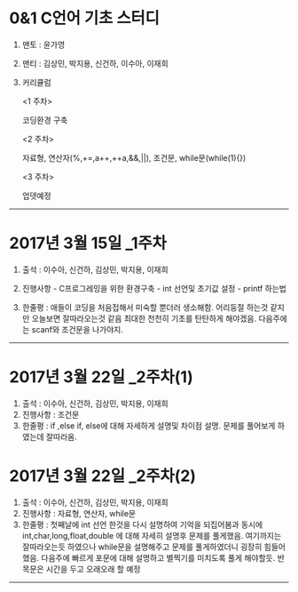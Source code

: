 # 0&1 C언어 기초 스터디 #

1. 맨토 : 윤가영

2. 맨티 : 김상민, 박지용, 신건하, 이수아, 이재희

3. 커리큘럼

   <1 주차> 
   	
   	코딩환경 구축

   <2 주차>

    자료형, 연산자(%,+=,a++,++a,&&,||), 조건문, while문(while(1){})

   <3 주차> 

    업뎃예정

--------------------------------------------------------------------------------

# 2017년 3월 15일 _1주차 #

1. 출석		: 이수아, 신건하, 김상민, 박지용, 이재희

2. 진행사항	- C프로그레밍을 위한 환경구축
			- int 선언및 초기값 설정
			- printf 하는법
3. 한줄평		: 애들이 코딩을 처음접해서 미숙할 뿐더러 생소해함. 어리둥절 하는것 같지만 오늘보면		 			  잘따라오는것 같음 최대한 천천히 기초를 탄탄하게 해야겠음. 다음주에는 scanf와 조건문을				  나가야지.
--------------------------------------------------------------------------------

# 2017년 3월 22일 _2주차(1) #

1. 출석		: 이수아, 신건하, 김상민, 박지용, 이재희
2. 진행사항	: 조건문
3. 한줄평		: if ,else if, else에 대해 자세하게 설명및 차이점 설명. 문제를 풀어보게 하였는데 				  잘따라옴. 

# 2017년 3월 22일 _2주차(2) #

1. 출석		: 이수아, 신건하, 김상민, 박지용, 이재희
2. 진행사항	: 자료형, 연산자, while문
3. 한줄평		: 첫째날에 int 선언 한것을 다시 설명하여 기억을 되집어봄과 동시에 								  int,char,long,float,double 에 대해 자세히 설명후 문제를 풀게했음. 여기까지는 				  잘따라오는듯 하였으나 while문을 설명해주고 문제를 풀게하였더니 굉장히 힘들어 					  했음. 다음주에 빠르게 포문에 대해 설명하고 별찍기를 미치도록 풀게 해야할듯. 반목문은 				  시간을 두고 오래오래 할 예정 

--------------------------------------------------------------------------------